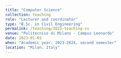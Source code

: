 ```yaml
---
title: "Computer Science"
collection: teaching
role: "Lecturer and coordinator"
type: "B.Sc. in Civil Engineering"
permalink: /teaching/2023-teaching-cs
venue: "Politecnico di Milano - Campus Leonardo"
date: 2023-01-01
when: "Academic year: 2023-2024, second semester"
location: "Milan, Italy"
---
```

